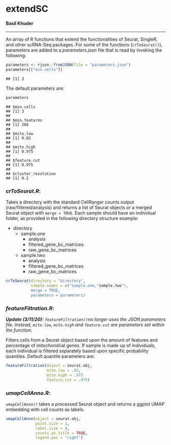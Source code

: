 extendSC
================
#### Basil Khuder
---------------------------
An array of R functions that extend the functionalities of Seurat, SingleR,
and other scRNA-Seq packages. For some of the functions (```crToSeurat()```), parameters are added to a *parameters.json* file
that is read by invoking the following:

``` r
parameters <- rjson::fromJSON(file = "parameters.json")
parameters[["min.cells"]]
```

    ## [1] 3

The default parameters are:

``` r
parameters
```

    ## $min.cells
    ## [1] 3
    ## 
    ## $min.features
    ## [1] 200
    ## 
    ## $mito.low
    ## [1] 0.02
    ## 
    ## $mito.high
    ## [1] 0.975
    ## 
    ## $feature.cut
    ## [1] 0.975
    ## 
    ## $cluster_resolution
    ## [1] 0.2

### ***crToSeurat.R***:

Takes a directory with the standard CellRanger counts output
(raw/filtered/analysis) and returns a list of Seurat objects or a merged Seurat object with ```merge = TRUE```. Each
sample should have an individual folder, as provided in the following directory structure example:
- directory
    - sample.one
        - analysis
        - filtered_gene_bc_matrices
        - raw_gene_bc_matrices
    - sample.two
         - analysis
         - filtered_gene_bc_matrices
         - raw_gene_bc_matrices
``` r
crToSeurat(directory = "directory",
           sample.names = c("sample.one,"sample.two"),
           merge = TRUE,
           parameters = parameters)
```

### ***featureFiltration.R***:

**_Update (3/11/20):_** *```featureFiltration()```no longer uses the JSON parameters file. Instead, ```mito.low```, ```mito.high``` and ```feature.cut``` are parameters set within the function.*

Filters cells from a Seurat object based upon the amount of features and percentage of mitochondrial genes. If sample is made up of individuals, each individual is filtered separately based upon specific probability quantiles. Default quantile parameters are: 

``` r
featureFiltration(object = seurat.obj, 
                  mito.low = .02,
                  mito.high = .975
                  feature.cut = .975)                      
```

### ***umapCellAnno.R***:

```umapCellAnno()``` takes a processed Seurat object and returns a ggplot UMAP embedding with cell counts as labels. 

``` r
umapCellAnno(object = seurat.obj,
             point.size = 1,
             label.size = 8,
             counts.as.title = TRUE,
             legend.pos = "right")            
```
